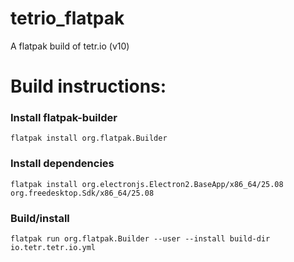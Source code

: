 # tetrio_flatpak
A flatpak build of tetr.io (v10)

# Build instructions:

### Install flatpak-builder

    flatpak install org.flatpak.Builder

### Install dependencies

    flatpak install org.electronjs.Electron2.BaseApp/x86_64/25.08 org.freedesktop.Sdk/x86_64/25.08

### Build/install

    flatpak run org.flatpak.Builder --user --install build-dir io.tetr.tetr.io.yml
